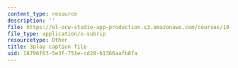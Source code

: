 ```yaml
---
content_type: resource
description: ''
file: https://ol-ocw-studio-app-production.s3.amazonaws.com/courses/18-02-multivariable-calculus-fall-2007/18796f635e3f751ecd28b1366aafb8fa_UYe98CcxPbs.srt
file_type: application/x-subrip
resourcetype: Other
title: 3play caption file
uid: 18796f63-5e3f-751e-cd28-b1366aafb8fa
---
```

